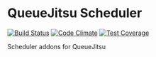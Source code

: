 # QueueJitsu Scheduler

[![Build Status](https://travis-ci.org/Mezzle/queuejitsu-scheduler.svg?branch=master)](https://travis-ci.org/Mezzle/queuejitsu-scheduler)
[![Code Climate](https://codeclimate.com/github/Mezzle/queuejitsu-scheduler/badges/gpa.svg)](https://codeclimate.com/github/Mezzle/queuejitsu-scheduler)
[![Test Coverage](https://codeclimate.com/github/Mezzle/queuejitsu-scheduler/badges/coverage.svg)](https://codeclimate.com/github/Mezzle/queuejitsu-scheduler/coverage)

Scheduler addons for QueueJitsu
